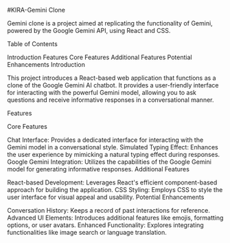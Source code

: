 #KIRA-Gemini Clone 

Gemini clone is a project aimed at replicating the functionality of Gemini, powered by the Google Gemini API, using React and CSS.

Table of Contents

Introduction
Features
Core Features
Additional Features
Potential Enhancements
Introduction

This project introduces a React-based web application that functions as a clone of the Google Gemini AI chatbot. It provides a user-friendly interface for interacting with the powerful Gemini model, allowing you to ask questions and receive informative responses in a conversational manner.

Features

Core Features

Chat Interface: Provides a dedicated interface for interacting with the Gemini model in a conversational style.
Simulated Typing Effect: Enhances the user experience by mimicking a natural typing effect during responses.
Google Gemini Integration: Utilizes the capabilities of the Google Gemini model for generating informative responses.
Additional Features

React-based Development: Leverages React's efficient component-based approach for building the application.
CSS Styling: Employs CSS to style the user interface for visual appeal and usability.
Potential Enhancements

Conversation History: Keeps a record of past interactions for reference.
Advanced UI Elements: Introduces additional features like emojis, formatting options, or user avatars.
Enhanced Functionality: Explores integrating functionalities like image search or language translation.
